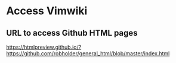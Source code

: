 # Access Vimwiki

## URL to access Github HTML pages

https://htmlpreview.github.io/?https://github.com/robholder/general_html/blob/master/index.html



